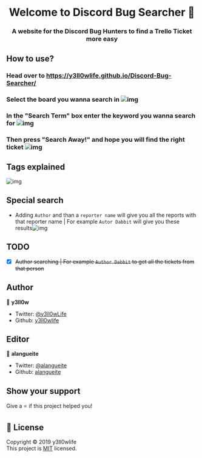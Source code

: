 <h1 align="center">Welcome to Discord Bug Searcher 👋</h1>
<p>
</p>

<h3 align="center">A website for the Discord Bug Hunters to find a Trello Ticket more easy</h6>

## How to use?

### Head over to https://y3ll0wlife.github.io/Discord-Bug-Searcher/

### Select the board you wanna search in ![img](https://cdn.discordapp.com/attachments/590953351508656130/673600318805901342/unknown.png)

### In the "Search Term" box enter the keyword you wanna search for ![img](https://cdn.discordapp.com/attachments/590953351508656130/673600551761608735/unknown.png)

### Then press "Search Away!" and hope you will find the right ticket ![img](https://cdn.discordapp.com/attachments/590953351508656130/673600622498414650/unknown.png)

## Tags explained

![img](https://cdn.discordapp.com/attachments/590953351508656130/673607114262052874/unknown.png)

## Special search

- Adding `Author` and than a `reporter name` will give you all the reports with that reporter name | For example `Autor Dabbit` will give you these results![img](https://cdn.discordapp.com/attachments/590953351508656130/674389176254464000/unknown.png)

## TODO

- [x] ~~Author searching | For example `Author Dabbit` to get all the tickets from that person~~

## Author

👤 **y3ll0w**

- Twitter: [@y3ll0wLife](https://twitter.com/y3ll0wLife)
- Github: [y3ll0wlife](https://github.com/y3ll0wlife)

## Editor

👤 **alangueite**

- Twitter: [@alangueite](https://twitter.com/alangueite)
- Github: [alangueite](https://github.com/alangueite)

## Show your support

Give a ⭐️ if this project helped you!

## 📝 License

Copyright © 2019 y3ll0wlife  
This project is [MIT](https://github.com/y3ll0wlife/Discord-Bug-Searcher/blob/master/LICENSE) licensed.
